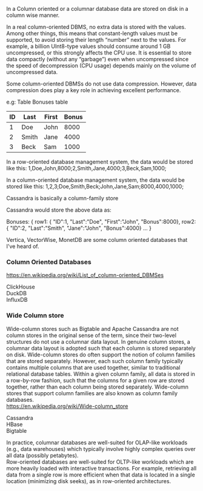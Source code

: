 

In a Column oriented or a columnar database data are stored on disk in a column wise manner.

In a real column-oriented DBMS, no extra data is stored with the values. Among other things, this means that constant-length values must be supported, to avoid storing their length “number” next to the values. For example, a billion UInt8-type values should consume around 1 GB uncompressed, or this strongly affects the CPU use. It is essential to store data compactly (without any “garbage”) even when uncompressed since the speed of decompression (CPU usage) depends mainly on the volume of uncompressed data.

Some column-oriented DBMSs do not use data compression. However, data compression does play a key role in achieving excellent performance.


e.g: Table Bonuses table

| ID |        Last  |  First |  Bonus|
|---|---|---|---|
 1      |Doe   |  John  |  8000 |
 2       |Smith |  Jane  |  4000 |
 3        |Beck |    Sam  |   1000 |

In a row-oriented database management system, the data would be stored like this: 1,Doe,John,8000;2,Smith,Jane,4000;3,Beck,Sam,1000;

In a column-oriented database management system, the data would be stored like this:
1,2,3;Doe,Smith,Beck;John,Jane,Sam;8000,4000,1000; 

Cassandra is basically a column-family store

Cassandra would store the above data as:

Bonuses: { row1: { "ID":1, "Last":"Doe", "First":"John", "Bonus":8000}, row2: { "ID":2, "Last":"Smith", "Jane":"John", "Bonus":4000} ... }

Vertica, VectorWise, MonetDB are some column oriented databases that I've heard of.

### Column Oriented Databases
https://en.wikipedia.org/wiki/List_of_column-oriented_DBMSes

ClickHouse  
DuckDB  
InfluxDB  

### Wide Column store
Wide-column stores such as Bigtable and Apache Cassandra are not column stores in the original sense of the term, since their two-level structures do not use a columnar data layout. In genuine column stores, a columnar data layout is adopted such that each column is stored separately on disk. Wide-column stores do often support the notion of column families that are stored separately. However, each such column family typically contains multiple columns that are used together, similar to traditional relational database tables. Within a given column family, all data is stored in a row-by-row fashion, such that the columns for a given row are stored together, rather than each column being stored separately. Wide-column stores that support column families are also known as column family databases.  
https://en.wikipedia.org/wiki/Wide-column_store  

Cassandra  
HBase  
Bigtable  


In practice, columnar databases are well-suited for OLAP-like workloads (e.g., data warehouses) which typically involve highly complex queries over all data (possibly petabytes).  
Row-oriented databases are well-suited for OLTP-like workloads which are more heavily loaded with interactive transactions. For example, retrieving all data from a single row is more efficient when that data is located in a single location (minimizing disk seeks), as in row-oriented architectures.  

